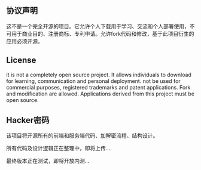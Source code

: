 ## 协议声明

这不是一个完全开源的项目。它允许个人下载用于学习、交流和个人部署使用，不可用于商业目的、注册商标、专利申请。允许fork代码和修改，基于此项目衍生的应用必须开源。

## License

it is not a completely open source project. It allows individuals to download for learning, communication and personal deployment. not be used for commercial purposes, registered trademarks and patent applications. Fork and modification are allowed. Applications derived from this project must be open source.

## Hacker密码

该项目将开源所有的前端和服务端代码、加解密流程、结构设计。

所有代码及设计逻辑正在整理中，即将上传....

最终版本正在测试，即将开放内测...

